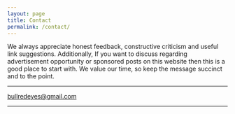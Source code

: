 ```yaml
---
layout: page
title: Contact
permalink: /contact/
---
```


We always appreciate honest feedback, constructive criticism and useful link suggestions. Additionally, If you want to discuss regarding advertisement opportunity or sponsored posts on this website then this is a good place to start with. We value our time, so keep the message succinct and to the point.

<hr class="contact-hr">
<p class="contact-email">
    <a href="mailto:bullredeyes@gmail.com">bullredeyes@gmail.com</a>
</p>
<hr class="contact-hr">